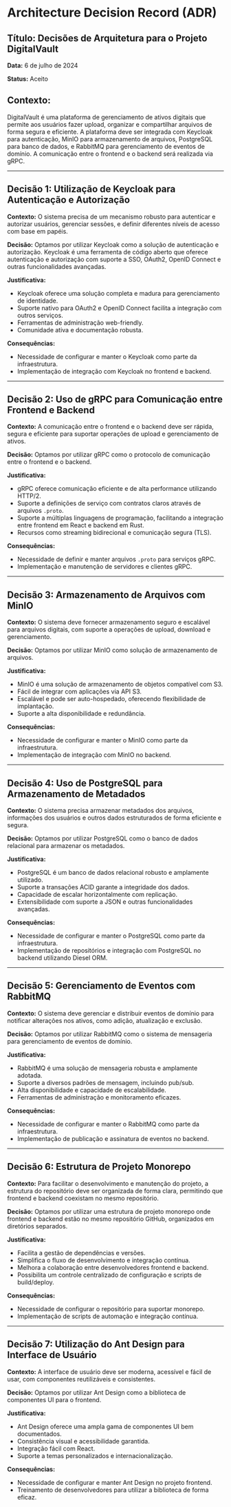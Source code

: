 # Architecture Decision Record (ADR)

## Título: Decisões de Arquitetura para o Projeto DigitalVault

**Data:** 6 de julho de 2024

**Status:** Aceito

## Contexto:
DigitalVault é uma plataforma de gerenciamento de ativos digitais que permite aos usuários fazer upload, organizar e compartilhar arquivos de forma segura e eficiente. A plataforma deve ser integrada com Keycloak para autenticação, MinIO para armazenamento de arquivos, PostgreSQL para banco de dados, e RabbitMQ para gerenciamento de eventos de domínio. A comunicação entre o frontend e o backend será realizada via gRPC.

---

## Decisão 1: Utilização de Keycloak para Autenticação e Autorização

**Contexto:**
O sistema precisa de um mecanismo robusto para autenticar e autorizar usuários, gerenciar sessões, e definir diferentes níveis de acesso com base em papéis.

**Decisão:**
Optamos por utilizar Keycloak como a solução de autenticação e autorização. Keycloak é uma ferramenta de código aberto que oferece autenticação e autorização com suporte a SSO, OAuth2, OpenID Connect e outras funcionalidades avançadas.

**Justificativa:**

- Keycloak oferece uma solução completa e madura para gerenciamento de identidade.
- Suporte nativo para OAuth2 e OpenID Connect facilita a integração com outros serviços.
- Ferramentas de administração web-friendly.
- Comunidade ativa e documentação robusta.

**Consequências:**

- Necessidade de configurar e manter o Keycloak como parte da infraestrutura.
- Implementação de integração com Keycloak no frontend e backend.

---

## Decisão 2: Uso de gRPC para Comunicação entre Frontend e Backend

**Contexto:**
A comunicação entre o frontend e o backend deve ser rápida, segura e eficiente para suportar operações de upload e gerenciamento de ativos.

**Decisão:**
Optamos por utilizar gRPC como o protocolo de comunicação entre o frontend e o backend.

**Justificativa:**

- gRPC oferece comunicação eficiente e de alta performance utilizando HTTP/2.
- Suporte a definições de serviço com contratos claros através de arquivos `.proto`.
- Suporte a múltiplas linguagens de programação, facilitando a integração entre frontend em React e backend em Rust.
- Recursos como streaming bidirecional e comunicação segura (TLS).

**Consequências:**

- Necessidade de definir e manter arquivos `.proto` para serviços gRPC.
- Implementação e manutenção de servidores e clientes gRPC.

---

## Decisão 3: Armazenamento de Arquivos com MinIO

**Contexto:**
O sistema deve fornecer armazenamento seguro e escalável para arquivos digitais, com suporte a operações de upload, download e gerenciamento.

**Decisão:**
Optamos por utilizar MinIO como solução de armazenamento de arquivos.

**Justificativa:**

- MinIO é uma solução de armazenamento de objetos compatível com S3.
- Fácil de integrar com aplicações via API S3.
- Escalável e pode ser auto-hospedado, oferecendo flexibilidade de implantação.
- Suporte a alta disponibilidade e redundância.

**Consequências:**

- Necessidade de configurar e manter o MinIO como parte da infraestrutura.
- Implementação de integração com MinIO no backend.

---

## Decisão 4: Uso de PostgreSQL para Armazenamento de Metadados

**Contexto:**
O sistema precisa armazenar metadados dos arquivos, informações dos usuários e outros dados estruturados de forma eficiente e segura.

**Decisão:**
Optamos por utilizar PostgreSQL como o banco de dados relacional para armazenar os metadados.

**Justificativa:**

- PostgreSQL é um banco de dados relacional robusto e amplamente utilizado.
- Suporte a transações ACID garante a integridade dos dados.
- Capacidade de escalar horizontalmente com replicação.
- Extensibilidade com suporte a JSON e outras funcionalidades avançadas.

**Consequências:**

- Necessidade de configurar e manter o PostgreSQL como parte da infraestrutura.
- Implementação de repositórios e integração com PostgreSQL no backend utilizando Diesel ORM.

---

## Decisão 5: Gerenciamento de Eventos com RabbitMQ

**Contexto:**
O sistema deve gerenciar e distribuir eventos de domínio para notificar alterações nos ativos, como adição, atualização e exclusão.

**Decisão:**
Optamos por utilizar RabbitMQ como o sistema de mensageria para gerenciamento de eventos de domínio.

**Justificativa:**

- RabbitMQ é uma solução de mensageria robusta e amplamente adotada.
- Suporte a diversos padrões de mensagem, incluindo pub/sub.
- Alta disponibilidade e capacidade de escalabilidade.
- Ferramentas de administração e monitoramento eficazes.

**Consequências:**

- Necessidade de configurar e manter o RabbitMQ como parte da infraestrutura.
- Implementação de publicação e assinatura de eventos no backend.

---

## Decisão 6: Estrutura de Projeto Monorepo

**Contexto:**
Para facilitar o desenvolvimento e manutenção do projeto, a estrutura do repositório deve ser organizada de forma clara, permitindo que frontend e backend coexistam no mesmo repositório.

**Decisão:**
Optamos por utilizar uma estrutura de projeto monorepo onde frontend e backend estão no mesmo repositório GitHub, organizados em diretórios separados.

**Justificativa:**

- Facilita a gestão de dependências e versões.
- Simplifica o fluxo de desenvolvimento e integração contínua.
- Melhora a colaboração entre desenvolvedores frontend e backend.
- Possibilita um controle centralizado de configuração e scripts de build/deploy.

**Consequências:**

- Necessidade de configurar o repositório para suportar monorepo.
- Implementação de scripts de automação e integração contínua.

---

## Decisão 7: Utilização do Ant Design para Interface de Usuário

**Contexto:**
A interface de usuário deve ser moderna, acessível e fácil de usar, com componentes reutilizáveis e consistentes.

**Decisão:**
Optamos por utilizar Ant Design como a biblioteca de componentes UI para o frontend.

**Justificativa:**

- Ant Design oferece uma ampla gama de componentes UI bem documentados.
- Consistência visual e acessibilidade garantida.
- Integração fácil com React.
- Suporte a temas personalizados e internacionalização.

**Consequências:**

- Necessidade de configurar e manter Ant Design no projeto frontend.
- Treinamento de desenvolvedores para utilizar a biblioteca de forma eficaz.

